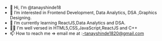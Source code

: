 - 👋 Hi, I’m @tanayshinde18
- 👀 I’m interested in Frontend Development, Data Analytics, DSA ,Graphics Designing.
- 🌱 I’m currently learning ReactJS,Data Analytics and DSA.
- 🧑‍💻 I'm well versed in HTML5,CSS,JavaScript,ReactJS and C++
- 📫 How to reach me => email me at :-tanayshinde1820@gmail.com


<!---
tanayshinde18/tanayshinde18 is a ✨ special ✨ repository because its `README.md` (this file) appears on your GitHub profile.
You can click the Preview link to take a look at your changes.
--->
